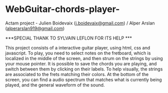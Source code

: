 # WebGuitar-chords-player-
Actam project - Julien Boidevaix (j.boidevaix@gmail.com) / Alper Arslan (alperarslan919@gmail.com)

***SPECIAL THANK TO SYLVAIN LEFLON FOR ITS HELP ***

This project consists of a interactive guitar player, using html, css and javascript.
To play, you need to select notes on the fretboard, which is localized in the middle of the screen, and then strum on the strings by using your mouse pointer.
It is possible to save the chords you are playing, and switch between them by clicking on their labels.
To help visually, the strings are associated to the frets matching their colors.
At the bottom of the screen, you can find a audio spectrum that matches what is currently being played, and the general waveform of the sound.
